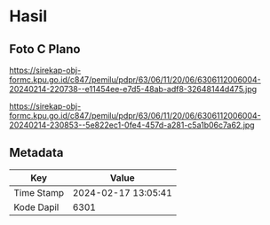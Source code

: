 # Hasil

## Foto C Plano

https://sirekap-obj-formc.kpu.go.id/c847/pemilu/pdpr/63/06/11/20/06/6306112006004-20240214-220738--e11454ee-e7d5-48ab-adf8-32648144d475.jpg

https://sirekap-obj-formc.kpu.go.id/c847/pemilu/pdpr/63/06/11/20/06/6306112006004-20240214-230853--5e822ec1-0fe4-457d-a281-c5a1b06c7a62.jpg


## Metadata

| Key        | Value               |
| ---------- | ------------------- |
| Time Stamp | 2024-02-17 13:05:41 |
| Kode Dapil | 6301                |



